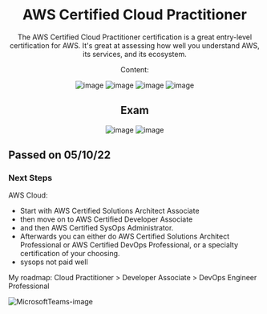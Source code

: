 <div align="center">

# AWS Certified Cloud Practitioner

The AWS Certified Cloud Practitioner certification is a great entry-level certification for AWS. It's great at assessing how well you understand AWS, its services, and its ecosystem.

Content: 

![image](https://user-images.githubusercontent.com/104793540/194054994-3f8532ed-037c-4ccd-a51b-b2382ee81bdc.png)
![image](https://user-images.githubusercontent.com/104793540/194055038-142ba776-ce6d-4d0f-b525-be053b2b773c.png)
![image](https://user-images.githubusercontent.com/104793540/194055083-0576cc51-3ad5-4e16-89ed-26190775e3c3.png)
![image](https://user-images.githubusercontent.com/104793540/194055144-75515154-9ae3-4d38-a170-538ab33e066c.png)




## Exam 

![image](https://user-images.githubusercontent.com/104793540/191229067-505f0aeb-36cc-4634-9967-312b036a6a3d.png)
![image](https://user-images.githubusercontent.com/104793540/191229579-bc657fdb-978a-4f54-8ca3-355dc1b3e9f5.png)

  </div>

## Passed on 05/10/22

### Next Steps 
AWS Cloud: 
- Start with AWS Certified Solutions Architect Associate
- then move on to AWS Certified Developer Associate 
- and then AWS Certified SysOps Administrator.
- Afterwards you can either do AWS Certified Solutions Architect Professional or AWS Certified DevOps Professional, or a specialty certification of your choosing.
- sysops not paid well 

My roadmap:  Cloud Practitioner > Developer Associate > DevOps Engineer Professional 

![MicrosoftTeams-image](https://user-images.githubusercontent.com/104793540/194301128-b2218517-c156-4b85-9f07-ab4d387e33eb.png)
